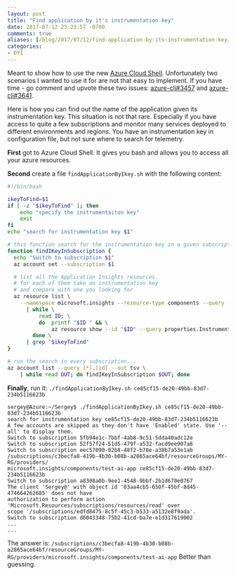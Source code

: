 ```yaml
---
layout: post
title: "Find application by it's instrumentation key"
date: 2017-07-12 23:23:57 -0700
comments: true
aliases: [/blog/2017/07/12/find-application-by-its-instrumentation-key/]
categories:
- DYI
---
```

Meant to show how to use the new [Azure Cloud Shell](https://azure.microsoft.com/features/cloud-shell). Unfortunately two scenarios I wanted to use it for are not that easy to implement. If you have time - go comment and upvote these two issues: [azure-cli#3457](https://github.com/Azure/azure-cli/issues/3457) and [azure-cli#3641](https://github.com/Azure/azure-cli/issues/3641).

Here is how you can find out the name of the application given its instrumentation key. This situation is not that rare. Especially if you have access to quite a few subscriptions and monitor many services deployed to different environments and regions. You have an instrumentation key in configuration file, but not sure where to search for telemetry.

**First** got to Azure Cloud Shell. It gives you bash and allows you to access all your azure resources.

**Second** create a file `findApplicationByIkey.sh` with the following content:

``` bash
#!/bin/bash

ikeyToFind=$1
if [ -z "$ikeyToFind" ]; then
    echo "specify the instrumentaiton key"
    exit
fi
echo "search for instrumentation key $1"

# this function search for the instrumentation key in a given subscription
function findIKeyInSubscription {
  echo "Switch to subscription $1"
  az account set --subscription $1

  # list all the Application Insights resources.
  # for each of them take an instrumentation key
  # and compare with one you looking for
  az resource list \
    --namespace microsoft.insights --resource-type components --query [*].[id] --out tsv \
      | while \
          read ID; \
          do  printf "$ID " && \
              az resource show --id "$ID" --query properties.InstrumentationKey --o tsv; \
        done \
      | grep "$ikeyToFind"
}

# run the search in every subscription...
az account list --query [*].[id] --out tsv \
    | while read OUT; do findIKeyInSubscription $OUT; done
```

**Finally**, run it: `./findApplicationByIkey.sh ce85cf15-de20-49bb-83d7-234b5116623b`

```
sergey@Azure:~/Sergey$ ./findApplicationByIkey.sh ce85cf15-de20-49bb-83d7-234b5116623b
search for instrumentation key ce85cf15-de20-49bb-83d7-234b5116623b
A few accounts are skipped as they don't have 'Enabled' state. Use '--all' to display them.
Switch to subscription 5fb94e1c-7bbf-4ab8-9c51-5dda40adc12e
Switch to subscription 52f57f24-51d5-479f-a532-facd9ee907a6
Switch to subscription eec57090-02b8-48f2-b78e-a38b7a53e1ab
/subscriptions/c3becfa8-419b-4b30-b08b-a2865ace64bf/resourceGroups/MY-RG/providers/
microsoft.insights/components/test-ai-app ce85cf15-de20-49bb-83d7-234b5116623b
Switch to subscription a8308a0b-9ee1-4548-9bbf-2b1d670e0767
The client 'Sergey@' with object id '03aa4cb5-650f-45bf-8d45-474664262685' does not have
authorization to perform action 'Microsoft.Resources/subscriptions/resources/read' over
scope '/subscriptions/edfd8475-8c5f-45c3-b533-a5132e8f9ada'.
Switch to subscription d6043348-75b2-41cd-ba7e-e1d317619002
...
...
```

The answer is: `/subscriptions/c3becfa8-419b-4b30-b08b-a2865ace64bf/resourceGroups/MY-RG/providers/microsoft.insights/components/test-ai-app` Better than guessing.
